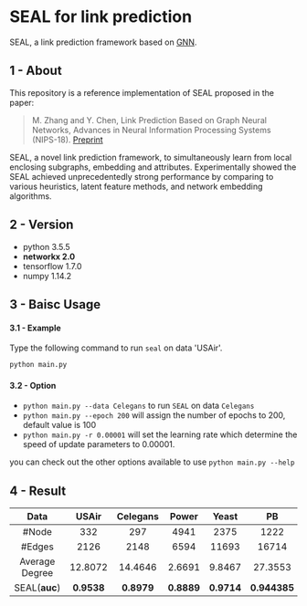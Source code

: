 # SEAL for link prediction

SEAL, a link prediction framework based on [GNN](https://github.com/XuSShuai/GNN_tensorflow).

## 1 - About

This repository is a reference implementation of SEAL proposed in the paper: 

>M. Zhang and Y. Chen, Link Prediction Based on Graph Neural Networks, 
Advances in Neural Information Processing Systems (NIPS-18). [Preprint](https://arxiv.org/pdf/1802.09691.pdf)

SEAL, a novel link prediction framework, to simultaneously learn from local enclosing subgraphs, embedding and attributes. 
Experimentally showed the SEAL achieved unprecedentedly strong performance by comparing to various heuristics, latent feature methods, 
and network embedding algorithms.

## 2 - Version

 - python 3.5.5</br>
 - **networkx 2.0**</br>
 - tensorflow 1.7.0</br>
 - numpy 1.14.2</br>

## 3 - Baisc Usage

#### 3.1 - Example

Type the following command to run `seal` on data 'USAir'.

```python
python main.py
```

#### 3.2 - Option

 - `python main.py --data Celegans` to run `SEAL` on data `Celegans`
 - `python main.py --epoch 200` will assign the number of epochs to 200, default value is 100
 - `python main.py -r 0.00001` will set the learning rate which determine the speed of update parameters to 0.00001.
 
you can check out the other options available to use `python main.py --help`

## 4 - Result

|Data| USAir | Celegans | Power | Yeast | PB | Router |
|:-----:|:-----:|:-----:|:-----:|:-----:|:-----:|:-----:|
|#Node         |332    |297    |4941| 2375 | 1222 | 5022 |
|#Edges        |2126   |2148   |6594| 11693 | 16714 | 6258 |
|Average Degree|12.8072|14.4646|2.6691|9.8467| 27.3553| 2.4922 |
|SEAL(**auc**)     |**0.9538**|**0.8979**|**0.8889**|**0.9714**|**0.944385**|**0.941165**|

